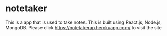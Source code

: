 # notetaker
This is a app that is used to take notes. This is built using React.js, Node.js, MongoDB.
Please click https://notetakerap.herokuapp.com/ to visit the site
